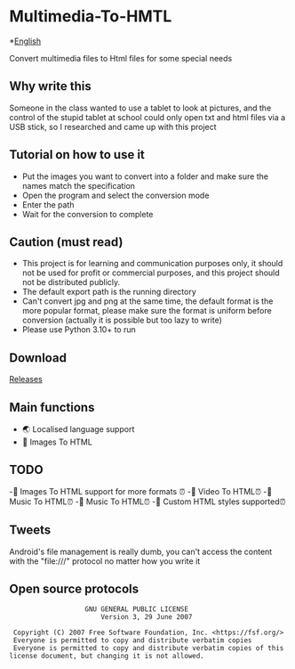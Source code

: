 # Multimedia-To-HMTL
*[English](doc/README.en.md) 

Convert multimedia files to Html files for some special needs

## Why write this

Someone in the class wanted to use a tablet to look at pictures, and the control of the stupid tablet at school could only open txt and html files via a USB stick, so I researched and came up with this project

## Tutorial on how to use it
* Put the images you want to convert into a folder and make sure the names match the specification
* Open the program and select the conversion mode
* Enter the path
* Wait for the conversion to complete

## Caution (must read)
* This project is for learning and communication purposes only, it should not be used for profit or commercial purposes, and this project should not be distributed publicly.
* The default export path is the running directory
* Can't convert jpg and png at the same time, the default format is the more popular format, please make sure the format is uniform before conversion (actually it is possible but too lazy to write)
* Please use Python 3.10+ to run

## Download
[Releases](https://github.com/zhicheng233/Multimedia-To-HMTL/releases) 

## Main functions
- 🌏 Localised language support
- 📌 Images To HTML

## TODO
-📌 Images To HTML support for more formats ⏰
-📌 Video To HTML⏰
-📌 Music To HTML⏰ -📌 Music To HTML⏰
-📌 Custom HTML styles supported⏰
## Tweets
Android's file management is really dumb, you can't access the content with the "file:///" protocol no matter how you write it

## Open source protocols
```text
                   GNU GENERAL PUBLIC LICENSE
                       Version 3, 29 June 2007

 Copyright (C) 2007 Free Software Foundation, Inc. <https://fsf.org/>
 Everyone is permitted to copy and distribute verbatim copies
 Everyone is permitted to copy and distribute verbatim copies of this license document, but changing it is not allowed.
```